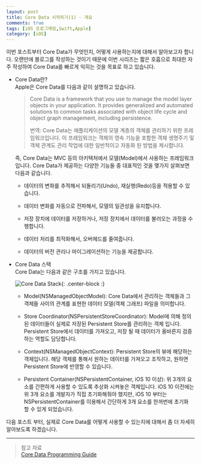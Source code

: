 ```yaml
---
layout: post
title: Core Data 시작히기(1) - 개요
comments: true
tags: [iOS 프로그래밍,Swift,Apple]
category: [iOS]
---  
```


이번 포스트부터 Core Data가 무엇인지, 어떻게 사용하는지에 대해서 알아보고자 합니다. 오랜만에 블로그를 작성하는 것이기 때문에 이번 시리즈는 짧은 호흡으로 최대한 자주 작성하여 Core Data를 빠르게 익히는 것을 목표로 하고 있습니다.

* Core Data란?  
    Apple은 Core Data를 다음과 같이 설명하고 있습니다.

    > Core Data is a framework that you use to manage the model layer objects in your application. It provides generalized and automated solutions to common tasks associated with object life cycle and object graph management, including persistence.
    >
    > 번역: Core Data는 애플리케이션의 모델 계층의 객체를 관리하기 위한 프레임워크입니다. 이 프레임워크는 객체의 영속 기능을 포함한 객체 생명주기 및 객체 관계도 관리 작업에 대한 일반적이고 자동화 된 방법을 제시합니다.

    즉, Core Data는 MVC 등의 아키텍처에서 모델(Model)에서 사용하는 프레임워크입니다. Core Data가 제공하는 다양한 기능들 중 대표적인 것을 몇가지 살펴보면 다음과 같습니다.  

    * 데이터의 변화를 추적해서 되돌리기(Undo), 재실행(Redo)등을 적용할 수 있습니다.  
  
    * 데이터 변화를 자동으로 전파해서, 모델의 일관성을 유지합니다.
    
    * 저장 장치에 데이터를 저장하거나, 저장 장치에서 데이터를 불러오는 과정을 수행합니다.
    
    * 데이터 처리를 최적화해서, 오버헤드를 줄여줍니다.  
    
    * 데이터의 버전 관리나 마이그레이션하는 기능을 제공합니다.  
 
* Core Data 스택  
    Core Data는 다음과 같은 구조를 가지고 있습니다.
    
    ![Core Data Stack]({{"/img/CoreDataStack.png"}}){: .center-block :}  

    * Model(NSManagedObjectModel): Core Data에서 관리하는 객체들과 그 객체들 사이의 관계를 표현한 데이터 모델(객체 그래프) 파일을 의미합니다. 
  
    * Store Coordinator(NSPersistentStoreCoordinator): Model에 의해 정의된 데이터들이 실제로 저장된 Persistent Store를 관리하는 객체 입니다. Persistent Store에서 데이터를 가져오고, 저장 될 때 데이터가 올바른지 검증하는 역할도 담당합니다.
    
    * Context(NSManagedObjectContext): Persistent Store의 뷰에 해당하는 객체입니다. 해당 객체를 통해서 원하는 데이터를 가져오고 조작하고, 원하면 Persistent Store에 반영할 수 있습니다.
    
    * Persistent Container(NSPersistentContainer, iOS 10 이상): 위 3개의 요소를 간편하게 사용할 수 있도록 추상화 시켜놓은 객체입니다. iOS 10 이전에는 위 3개 요소를 개발자가 직접 초기화해줘야 했지만, iOS 10 부터는 NSPersistentContainer를 이용해서 간단하게 3개 요소를 한꺼번에 초기화 할 수 있게 되었습니다.

다음 포스트 부터, 실제로 Core Data를 어떻게 사용할 수 있는지에 대해서 좀 더 자세히 알아보도록 하겠습니다.

---  

> 참고 자료  
> [Core Data Programming Guide](https://developer.apple.com/library/archive/documentation/Cocoa/Conceptual/CoreData/index.html#//apple_ref/doc/uid/TP40001075-CH2-SW1)